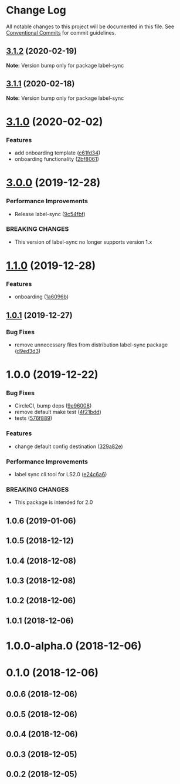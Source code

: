 # Change Log

All notable changes to this project will be documented in this file.
See [Conventional Commits](https://conventionalcommits.org) for commit guidelines.

## [3.1.2](https://github.com/matizav/label-sync/compare/label-sync@3.1.1...label-sync@3.1.2) (2020-02-19)

**Note:** Version bump only for package label-sync





## [3.1.1](https://github.com/matizav/label-sync/compare/label-sync@3.1.0...label-sync@3.1.1) (2020-02-18)

**Note:** Version bump only for package label-sync





# [3.1.0](https://github.com/matizav/label-sync/compare/label-sync@3.0.0...label-sync@3.1.0) (2020-02-02)


### Features

* add onboarding template ([c61fd34](https://github.com/matizav/label-sync/commit/c61fd3402810b625e3c6eae5b9c0574416ca53dd))
* onboarding functionality ([2bf8061](https://github.com/matizav/label-sync/commit/2bf806174a21248e1588ff90b1a7e1f60efc4c9b))





# [3.0.0](https://github.com/matizav/label-sync/compare/label-sync@1.1.0...label-sync@3.0.0) (2019-12-28)


### Performance Improvements

* Release label-sync ([9c54fbf](https://github.com/matizav/label-sync/commit/9c54fbf173e7826bbcb7b2e578d02206070cd51c))


### BREAKING CHANGES

* This version of label-sync no longer supports version 1.x





# [1.1.0](https://github.com/matizav/label-sync/compare/label-sync@1.0.1...label-sync@1.1.0) (2019-12-28)


### Features

* onboarding ([1a6096b](https://github.com/matizav/label-sync/commit/1a6096b14f401a4355b68a487135817602c03255))





## [1.0.1](https://github.com/matizav/label-sync/compare/label-sync@1.0.0...label-sync@1.0.1) (2019-12-27)


### Bug Fixes

* remove unnecessary files from distribution label-sync package ([d9ed3d3](https://github.com/matizav/label-sync/commit/d9ed3d388ed1745800d7f23abff9e8d071dd05e2))





# 1.0.0 (2019-12-22)


### Bug Fixes

* CircleCI, bump deps ([9e96008](https://github.com/matizav/label-sync/commit/9e960087f53e984dd85626036acb5b60e0ac3ffe))
* remove default make test ([4f21bdd](https://github.com/matizav/label-sync/commit/4f21bdd6a5986f0b5efa56c1bb0187d0fb4c9f97))
* tests ([576f889](https://github.com/matizav/label-sync/commit/576f8894aadeb20e44e7ca8872755a1fc7997e1c))


### Features

* change default config destination ([329a82e](https://github.com/matizav/label-sync/commit/329a82e9be754491f153cfef05da4099eea3ede6))


### Performance Improvements

* label sync cli tool for LS2.0 ([e24c6a6](https://github.com/matizav/label-sync/commit/e24c6a6553249b796cfa90fbef1c6abee07cb339))


### BREAKING CHANGES

* This package is intended for 2.0



## 1.0.6 (2019-01-06)



## 1.0.5 (2018-12-12)



## 1.0.4 (2018-12-08)



## 1.0.3 (2018-12-08)



## 1.0.2 (2018-12-06)



## 1.0.1 (2018-12-06)



# 1.0.0-alpha.0 (2018-12-06)



# 0.1.0 (2018-12-06)



## 0.0.6 (2018-12-06)



## 0.0.5 (2018-12-06)



## 0.0.4 (2018-12-06)



## 0.0.3 (2018-12-05)



## 0.0.2 (2018-12-05)
